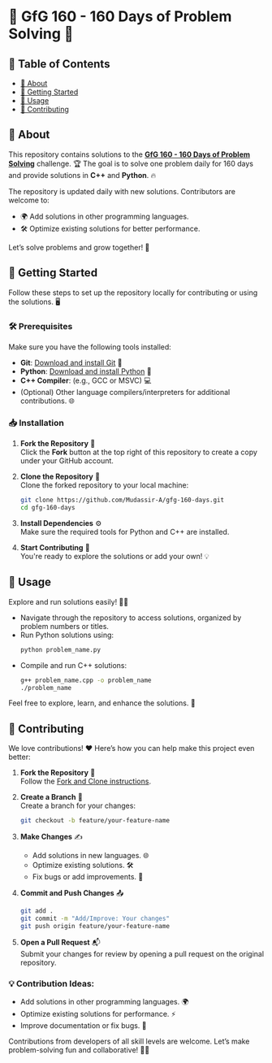 # 🌟 GfG 160 - 160 Days of Problem Solving 🌟

## 📑 Table of Contents

- [📖 About](#about)
- [🚀 Getting Started](#getting_started)
- [📂 Usage](#usage)
- [🤝 Contributing](#contributing)

## 📖 About <a name="about"></a>

This repository contains solutions to the [**GfG 160 - 160 Days of Problem Solving**](https://www.geeksforgeeks.org/batch/gfg-160-problems) challenge. 🏆 The goal is to solve one problem daily for 160 days and provide solutions in **C++** and **Python**. 🔥  

The repository is updated daily with new solutions. Contributors are welcome to:
- 🌍 Add solutions in other programming languages.
- 🛠️ Optimize existing solutions for better performance.  

Let’s solve problems and grow together! 🚀

## 🚀 Getting Started <a name="getting_started"></a>

Follow these steps to set up the repository locally for contributing or using the solutions. 🖥️

### 🛠️ Prerequisites

Make sure you have the following tools installed:

- **Git**: [Download and install Git](https://git-scm.com/) 🐙  
- **Python**: [Download and install Python](https://www.python.org/) 🐍  
- **C++ Compiler**: (e.g., GCC or MSVC) 💻  
- (Optional) Other language compilers/interpreters for additional contributions. 🌐  

### 📥 Installation

1. **Fork the Repository** 🍴  
   Click the **Fork** button at the top right of this repository to create a copy under your GitHub account.

2. **Clone the Repository** 📂  
   Clone the forked repository to your local machine:
   ```bash
   git clone https://github.com/Mudassir-A/gfg-160-days.git
   cd gfg-160-days
   ```

3. **Install Dependencies** ⚙️  
   Make sure the required tools for Python and C++ are installed.  

4. **Start Contributing** 🎉  
   You're ready to explore the solutions or add your own! 💡

## 📂 Usage <a name="usage"></a>

Explore and run solutions easily! 🧑‍💻

- Navigate through the repository to access solutions, organized by problem numbers or titles.  
- Run Python solutions using:  
  ```bash
  python problem_name.py
  ```
- Compile and run C++ solutions:  
  ```bash
  g++ problem_name.cpp -o problem_name
  ./problem_name
  ```

Feel free to explore, learn, and enhance the solutions. 🚀

## 🤝 Contributing <a name="contributing"></a>

We love contributions! ❤️ Here’s how you can help make this project even better:  

1. **Fork the Repository** 🍴  
   Follow the [Fork and Clone instructions](#getting_started).  

2. **Create a Branch** 🌿  
   Create a branch for your changes:  
   ```bash
   git checkout -b feature/your-feature-name
   ```

3. **Make Changes** ✍️  
   - Add solutions in new languages. 🌐  
   - Optimize existing solutions. 🛠️  
   - Fix bugs or add improvements. 🔧  

4. **Commit and Push Changes** 📤  
   ```bash
   git add .
   git commit -m "Add/Improve: Your changes"
   git push origin feature/your-feature-name
   ```

5. **Open a Pull Request** 📬  
   Submit your changes for review by opening a pull request on the original repository.  

### 💡 Contribution Ideas:
- Add solutions in other programming languages. 🌍  
- Optimize existing solutions for performance. ⚡  
- Improve documentation or fix bugs. 📝  

Contributions from developers of all skill levels are welcome. Let’s make problem-solving fun and collaborative! 🎉✨
